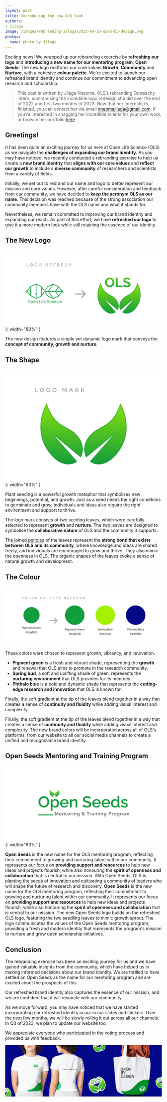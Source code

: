 ```yaml
---
layout: post
title: Introducing the new OLS look
authors:
- jilaga
image: /images/rebranding-Jilaga/2023-04-18-open-by-design.png
photos:
  name: photo by Jilaga
---
```


Exciting news! We wrapped up our rebranding excercise by **refreshing our logo** and **introducing a new name for our mentoring program**; **Open Seeds**! The new logo reaffirms our core values **Growth**, **Community** and **Nurture**, with a cohesive **colour palette**. We're excited to launch our refreshed brand identity and continue our commitment to advancing open research and scholarship.

> This post is written by Jilaga Nneoma, OLS’s rebranding Outreachy intern, summarising the incredible logo redesign she did over the end of 2022 and first two months of 2023. Now that her internship’s finished, you can contact her via email [nneomajilaga@gmail.com](mailto:nneomajilaga@gmail.com). If you’re interested in snagging her incredible talents for your own work, or browse her portfolio [here](https://linktr.ee/jilaga) 


## Greetings!


It has been quite an exciting journey for us here at Open Life Science (OLS) as we navigate the **challenges of expanding our brand identity**. As you may have noticed, we recently conducted a rebranding exercise to help us create a **new brand identity** that **aligns with our core values** and **reflect our growth** to include a **diverse community** of researchers and scientists from a variety of fields.

Initially, we set out to rebrand our name and logo to better represent our mission and core values. However, after careful consideration and feedback from our community, we have decided to **keep the acronym OLS as our name**. This decision was reached because of the strong association our community members have with the OLS name and what it stands for.

Nevertheless, we remain committed to improving our brand identity and expanding our reach. As part of this effort, we have **refreshed our logo** to give it a more modern look while still retaining the essence of our identity.


## The New Logo

![The image shows the previous Open Life Science logo on the left and the new logo on the right.](/images/rebranding-Jilaga/2023-04-18-logo-refresh.png "Refresh of the Open Life Science logo"){: width="80%" }

The new design features a simple yet dynamic logo mark that conveys the **concept of community, growth and nurture**.

## The Shape

![The image shows the design of the new Open Life Science logo composed of two growing leaves, symbolizing the collaborative nature of OLS and the community it supports.](/images/rebranding-Jilaga/2023-04-18-logomark.png "New Open Life Science logo"){: width="60%" }

Plant seeding is a powerful growth metaphor that symbolises new beginnings, potential, and growth. Just as a seed needs the right conditions to germinate and grow, individuals and ideas also require the right environment and support to thrive.

The logo mark consists of two seeding leaves, which were carefully selected to represent **growth** and **nurture**. The two leaves are designed to symbolise the **collaborative nature** of OLS and the community it supports. 

The joined [petioles](https://en.wikipedia.org/wiki/Petiole_(botany)) of the leaves represent the **strong bond that exists between OLS and its community**, where knowledge and ideas are shared freely, and individuals are encouraged to grow and thrive. They also mimic the openness in OLS. 
The organic shapes of the leaves evoke a sense of natural growth and development.

## The Colour

![The image shows the old color palette on the left and the new one on the right, which consists of three colors: the first is pigment green, the second is a soft, stimulating green called spring bud, and finally a shade of blue called phthalo blue.](/images/rebranding-Jilaga/2023-05-05-colourrefresh.png "New color palette")

These colors were chosen to represent growth, vibrancy, and innovation.

- **Pigment green** is a fresh and vibrant shade, representing the **growth** and renewal that OLS aims to promote in the research community. 
- **Spring bud**, a soft and uplifting shade of green, represents the **nurturing environment** that OLS provides for its mentees. 
- **Phthalo blue** is a bold and dynamic shade that represents the **cutting-edge research and innovation** that OLS is known for.

Finally, the soft gradient at the tip of the leaves blend together in a way that creates a sense of **continuity and fluidity** while adding visual interest and complexity.

Finally, the soft gradient at the tip of the leaves blend together in a way that creates a sense of **continuity and fluidity** while adding visual interest and complexity.
The new brand colors will be incorporated across all of OLS's platforms, from our website to all our social media channels to create a unified and recognizable brand identity.


## Open Seeds Mentoring and Training Program


![The image shows the logo of the Open Life Sciences Mentoring and Training Program called Open Seeds.](/images/rebranding-Jilaga/2023-04-18-open-seeds.png "Open Life Science Mentoring and Training Program Logo"){: width="60%" }

**Open Seeds** is the new name for the OLS mentoring program, reflecting their commitment to growing and nurturing talent within our community. It represents our focus on **providing support and resources** to help new ideas and projects flourish, while also honouring the **spirit of openness and collaboration** that is central to our mission. 
With Open Seeds, OLS is planting the seeds of innovation and cultivating a community of leaders who will shape the future of research and discovery.
**Open Seeds** is the new name for the OLS mentoring program, reflecting their commitment to growing and nurturing talent within our community. It represents our focus on **providing support and resources** to help new ideas and projects flourish, while also honouring the **spirit of openness and collaboration** that is central to our mission. 
The new Open Seeds logo builds on the refreshed OLS logo, featuring the two seedling leaves to mimic growth sprout. The logo communicates the values of the Open Seeds mentoring program, providing a fresh and modern identity that represents the program's mission to nurture and grow open scholarship initiatives.

## Conclusion

The rebranding exercise has been an exciting journey for us and we have gained valuable insights from the community, which have helped us in making informed decisions about our brand identity. We are thrilled to have settled on Open Seeds as the name for our mentoring program and are excited about the prospects of this. 

Our refreshed brand identity also captures the essence of our mission, and we are confident that it will resonate with our community.

As we move forward, you may have noticed that we have started incorporating our refreshed identity in our in our slides and stickers. Over the next few months, we will be slowly rolling it out across all our channels. In Q3 of 2023, we plan to update our website too.
 
We appreciate everyone who participated in the voting process and provided us with feedback.

![The image shows the new OLS brand identity applied to different objects such as T-shirts and bags.](/images/rebranding-Jilaga/2023-04-18-identity-poster.png "New OLS brand identity")
